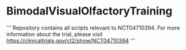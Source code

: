 # BimodalVisualOlfactoryTraining

 '''
 Repository contains all scripts relevant to NCT04710394.
 For more information about the trial, please visit https://clinicaltrials.gov/ct2/show/NCT04710394
 '''

